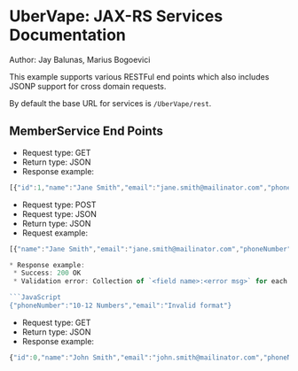 UberVape: JAX-RS Services Documentation 
=======================================================
Author: Jay Balunas, Marius Bogoevici

This example supports various RESTFul end points which also includes JSONP support for cross domain requests.

By default the base URL for services is `/UberVape/rest`.

MemberService End Points
------------------------


* Request type: GET
* Return type: JSON
* Response example:

```javascript
[{"id":1,"name":"Jane Smith","email":"jane.smith@mailinator.com","phoneNumber":"2125551212"},{"id":0,"name":"John Smith","email":"john.smith@mailinator.com","phoneNumber":"2125551212"}]
```



* Request type: POST
* Request type: JSON
* Return type: JSON
* Request example:

```JavaScript
[{"name":"Jane Smith","email":"jane.smith@mailinator.com","phoneNumber":"4160000000"}]

* Response example:
 * Success: 200 OK
 * Validation error: Collection of `<field name>:<error msg>` for each error

```JavaScript
{"phoneNumber":"10-12 Numbers","email":"Invalid format"}
```

* Request type: GET
* Return type: JSON
* Response example:

```javascript
{"id":0,"name":"John Smith","email":"john.smith@mailinator.com","phoneNumber":"2125551212"}
```
